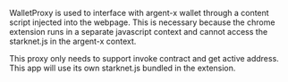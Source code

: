 WalletProxy is used to interface with argent-x wallet through a content script injected into the webpage. This is necessary because the chrome extension runs in a separate javascript context and cannot access the starknet.js in the argent-x context.

This proxy only needs to support invoke contract and get active address. This app will use its own starknet.js bundled in the extension. 